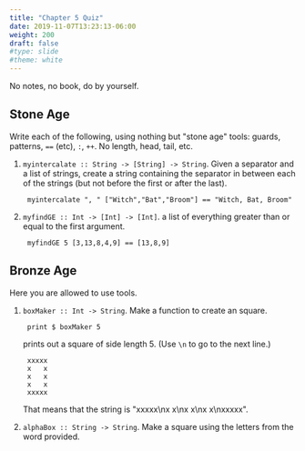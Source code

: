 ```yaml
---
title: "Chapter 5 Quiz"
date: 2019-11-07T13:23:13-06:00
weight: 200
draft: false
#type: slide
#theme: white
---
```


No notes, no book, do by yourself.

## Stone Age

Write each of the following, using nothing but "stone age" tools:
guards, patterns, `==` (etc), `:`, `++`. No length, head, tail, etc.

1. `myintercalate :: String -> [String] -> String`. Given a separator
   and a list of strings, create a string containing the separator in
   between each of the strings (but not before the first or after the last).
   
        myintercalate ", " ["Witch","Bat","Broom"] == "Witch, Bat, Broom"
        
2. `myfindGE :: Int -> [Int] -> [Int]`.  a list of
   everything greater than or equal to the first argument.
   
        myfindGE 5 [3,13,8,4,9] == [13,8,9]



## Bronze Age

Here you are allowed to use tools.

1. `boxMaker :: Int -> String`. Make a function to create an square.

        print $ boxMaker 5 
    prints out a square of side length 5. (Use `\n` to go to the next line.)
   
        xxxxx
        x   x
        x   x
        x   x
        xxxxx

    That means that the string is "xxxxx\nx   x\nx   x\nx   x\nxxxxx".


2. `alphaBox :: String -> String`. Make a square using the letters
   from the word provided.
